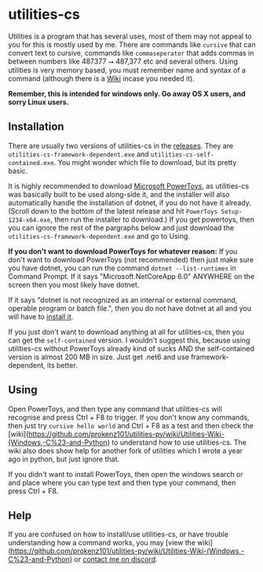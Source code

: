 # utilities-cs
Utilities is a program that has several uses, most of them may not appeal to you for this is mostly used by me. There are commands like `cursive` that can convert text to cursive, commands like `commaseperator` that adds commas in between numbers like 487377 ⭢ 487,377 etc and several others. Using utilities is very memory based, you must remember name and syntax of a command (although there is a [Wiki](https://github.com/prokenz101/utilities-py/wiki/Utilities-Wiki-(Windows,-C%23-and-Python)) incase you needed it).

**Remember, this is intended for windows only. Go away OS X users, and sorry Linux users.**

## Installation
There are usually two versions of utilities-cs in the [releases](https://github.com/prokenz101/utilities-cs/releases). They are `utilities-cs-framework-dependent.exe` and `utilities-cs-self-contained.exe`. You might wonder which file to download, but its pretty basic.

It is highly recommended to download [Microsoft PowerToys](https://github.com/microsoft/powertoys/releases), as utilities-cs was basically built to be used along-side it, and the installer will also automatically handle the installation of dotnet, if you do not have it already. (Scroll down to the bottom of the latest release and hit `PowerToys Setup-1234-x64.exe`, then run the installer to download.) If you get powertoys, then you can ignore the rest of the pargraphs below and just download the `utilities-cs-framework-dependent.exe` and go to Using.

**If you don't want to download PowerToys for whatever reason:**
If you don't want to download PowerToys (not recommended) then just make sure you have dotnet, you can run the command `dotnet --list-runtimes` in Command Prompt. If it says "Microsoft.NetCoreApp 6.0" ANYWHERE on the screen then you most likely have dotnet.

If it says "dotnet is not recognized as an internal or external command, operable program or batch file.", then you do not have dotnet at all and you will have to [install it](https://dotnet.microsoft.com/en-us/download). 

If you just don't want to download anything at all for utilities-cs, then you can get the `self-contained` version. I wouldn't suggest this, because using utilities-cs without PowerToys already kind of sucks AND the self-contained version is almost 200 MB in size. Just get .net6 and use framework-dependent, its better.

## Using
Open PowerToys, and then type any command that utilities-cs will recognise and press Ctrl + F8 to trigger. If you don't know any commands, then just try `cursive hello world` and Ctrl + F8 as a test and then check the [wiki](https://github.com/prokenz101/utilities-py/wiki/Utilities-Wiki-(Windows,-C%23-and-Python) to understand how to use utilities-cs. The wiki also does show help for another fork of utilities which I wrote a year ago in python, but just ignore that.

If you didn't want to install PowerToys, then open the windows search or and place where you can type text and then type your command, then press Ctrl + F8.

## Help
If you are confused on how to install/use utilities-cs, or have trouble understanding how a command works, you may [view the wiki](https://github.com/prokenz101/utilities-py/wiki/Utilities-Wiki-(Windows,-C%23-and-Python) or [contact me on discord](https://github.com/prokenz101/utilities-py/wiki/Utilities-Wiki-(Windows,-C%23-and-Python)#got-any-doubts).
